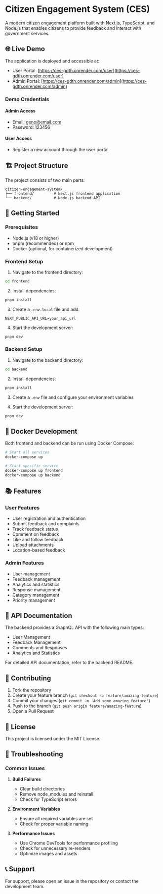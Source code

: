 # Citizen Engagement System (CES)

A modern citizen engagement platform built with Next.js, TypeScript, and Node.js that enables citizens to provide feedback and interact with government services.

## 🌐 Live Demo

The application is deployed and accessible at:
- User Portal: [https://ces-gdth.onrender.com/user](https://ces-gdth.onrender.com/user)
- Admin Portal: [https://ces-gdth.onrender.com/admin](https://ces-gdth.onrender.com/admin)

### Demo Credentials

#### Admin Access
- Email: geno@email.com
- Password: 123456

#### User Access
- Register a new account through the user portal

## 🏗️ Project Structure

The project consists of two main parts:

```
citizen-engagement-system/
├── frontend/         # Next.js frontend application
└── backend/          # Node.js backend API
```

## 🚀 Getting Started

### Prerequisites

- Node.js (v18 or higher)
- pnpm (recommended) or npm
- Docker (optional, for containerized development)

### Frontend Setup

1. Navigate to the frontend directory:
```bash
cd frontend
```

2. Install dependencies:
```bash
pnpm install
```

3. Create a `.env.local` file and add:
```env
NEXT_PUBLIC_API_URL=your_api_url
```

4. Start the development server:
```bash
pnpm dev
```

### Backend Setup

1. Navigate to the backend directory:
```bash
cd backend
```

2. Install dependencies:
```bash
pnpm install
```

3. Create a `.env` file and configure your environment variables

4. Start the development server:
```bash
pnpm dev
```

## 🐳 Docker Development

Both frontend and backend can be run using Docker Compose:

```bash
# Start all services
docker-compose up

# Start specific service
docker-compose up frontend
docker-compose up backend
```

## 📚 Features

### User Features
- User registration and authentication
- Submit feedback and complaints
- Track feedback status
- Comment on feedback
- Like and follow feedback
- Upload attachments
- Location-based feedback

### Admin Features
- User management
- Feedback management
- Analytics and statistics
- Response management
- Category management
- Priority management

## 🔧 API Documentation

The backend provides a GraphQL API with the following main types:

- User Management
- Feedback Management
- Comments and Responses
- Analytics and Statistics

For detailed API documentation, refer to the backend README.

## 🤝 Contributing

1. Fork the repository
2. Create your feature branch (`git checkout -b feature/amazing-feature`)
3. Commit your changes (`git commit -m 'Add some amazing feature'`)
4. Push to the branch (`git push origin feature/amazing-feature`)
5. Open a Pull Request

## 📝 License

This project is licensed under the MIT License.

## 🔧 Troubleshooting

### Common Issues

1. **Build Failures**
   - Clear build directories
   - Remove node_modules and reinstall
   - Check for TypeScript errors

2. **Environment Variables**
   - Ensure all required variables are set
   - Check for proper variable naming

3. **Performance Issues**
   - Use Chrome DevTools for performance profiling
   - Check for unnecessary re-renders
   - Optimize images and assets

## 📞 Support

For support, please open an issue in the repository or contact the development team. 